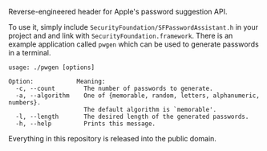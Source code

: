 Reverse-engineered header for Apple's password suggestion API.

To use it, simply include `SecurityFoundation/SFPasswordAssistant.h` in your
project and and link with `SecurityFoundation.framework`. There is an example
application called `pwgen` which can be used to generate passwords in a
terminal.

    usage: ./pwgen [options]

    Option:            Meaning:
      -c, --count        The number of passwords to generate.
      -a, --algorithm    One of {memorable, random, letters, alphanumeric, numbers}.
                         The default algorithm is `memorable'.
      -l, --length       The desired length of the generated passwords.
      -h, --help         Prints this message.

Everything in this repository is released into the public domain.

